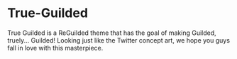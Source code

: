 # True-Guilded
True Guilded is a ReGuilded theme that has the goal of making Guilded, truely... Guilded! Looking just like the Twitter concept art, we hope you guys fall in love with this masterpiece.

